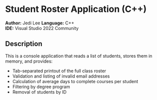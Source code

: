 # Student Roster Application (C++)
 
**Author:** Jedi Lee 
**Language:** C++  
**IDE:** Visual Studio 2022 Community

## Description

This is a console application that reads a list of students, stores them in memory, and provides:
- Tab-separated printout of the full class roster  
- Validation and listing of invalid email addresses  
- Calculation of average days to complete courses per student  
- Filtering by degree program  
- Removal of students by ID  
